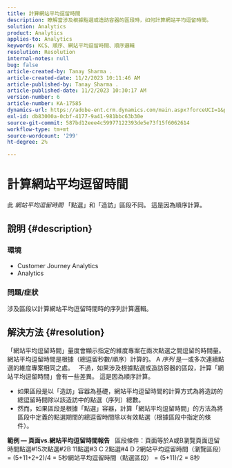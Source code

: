 ```yaml
---
title: 計算網站平均逗留時間
description: 瞭解當涉及根據點選或造訪容器的區段時，如何計算網站平均逗留時間。
solution: Analytics
product: Analytics
applies-to: Analytics
keywords: KCS、順序、網站平均逗留時間、順序邏輯
resolution: Resolution
internal-notes: null
bug: false
article-created-by: Tanay Sharma .
article-created-date: 11/2/2023 10:11:46 AM
article-published-by: Tanay Sharma .
article-published-date: 11/2/2023 10:30:17 AM
version-number: 6
article-number: KA-17585
dynamics-url: https://adobe-ent.crm.dynamics.com/main.aspx?forceUCI=1&pagetype=entityrecord&etn=knowledgearticle&id=233d9035-6879-ee11-8179-6045bd006149
exl-id: db83000a-0cbf-4177-9a41-981bbc63b30e
source-git-commit: 587bd12eee4c59977122393de5e73f15f6062614
workflow-type: tm+mt
source-wordcount: '299'
ht-degree: 2%

---
```


# 計算網站平均逗留時間


此 *網站平均逗留時間* 「點選」和「造訪」區段不同。 這是因為順序計算。

## 說明 {#description}


### 環境

- Customer Journey Analytics
- Analytics




### 問題/症狀

涉及區段以計算網站平均逗留時間時的序列計算邏輯。


## 解決方法 {#resolution}


「網站平均逗留時間」量度會顯示指定的維度專案在兩次點選之間逗留的時間量。 網站平均逗留時間是根據（總逗留秒數/順序）計算的。 A *序列* 是一或多次連續點選的維度專案相同之處。
 
不過，如果涉及根據點選或造訪容器的區段，計算「網站平均逗留時間」會有一些差異。 這是因為順序計算。

- 如果區段是以「造訪」容器為基礎，網站平均逗留時間的計算方式為將造訪的總逗留時間除以該造訪中的點選（序列）總數。
- 然而，如果區段是根據「點選」容器，計算「網站平均逗留時間」的方法為將區段中定義的點選期間的總逗留時間除以有效點選（根據區段中指定的條件）。


<b>範例 — 頁面vs.網站平均逗留時間報告</b>
 
區段條件：頁面等於A或B瀏覽頁面逗留時間點選#15次點選#2B 11點選#3 C 2點選#4 D 2網站平均逗留時間（瀏覽區段） = (5+11+2+2)/4 = 5秒網站平均逗留時間（點選區段） = (5+11)/2 = 8秒
